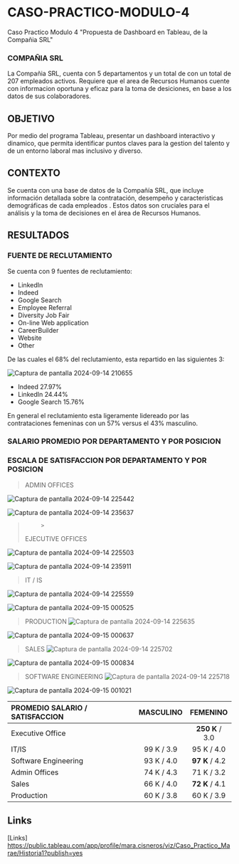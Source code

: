# CASO-PRACTICO-MODULO-4
Caso Practico Modulo 4 "Propuesta de Dashboard en Tableau, de la Compañia SRL"

### COMPAÑIA SRL

La Compañia SRL, cuenta con 5 departamentos y un total de con un total de 207 empleados activos. Requiere que el area de Recursos Humanos cuente con informacion oportuna y eficaz para la toma de desiciones, en base a los datos de sus colaboradores.


## OBJETIVO
Por medio del programa Tableau, presentar un  dashboard interactivo y dinamico, que permita identificar puntos claves para la gestion del talento y de un entorno laboral mas inclusivo y diverso.


## CONTEXTO

Se cuenta con una base de datos  de la Compañía SRL, que incluye información detallada sobre la contratación, desempeño y caracteristicas demográficas de cada empleados . Estos datos son cruciales para el análisis y la toma de decisiones en el área de Recursos Humanos.


## RESULTADOS

### FUENTE DE RECLUTAMIENTO

Se cuenta con 9 fuentes de reclutamiento:

+ LinkedIn
+ Indeed
+ Google Search
+ Employee Referral
+ Diversity Job Fair
+ On-line Web application
+ CareerBuilder
+ Website
+ Other

De las cuales el 68% del reclutamiento, esta repartido en las siguientes 3:

![Captura de pantalla 2024-09-14 210655](https://github.com/user-attachments/assets/38889d7e-83b6-4cd8-8946-cb895d66a085)

+ Indeed 27.97% 
+ LinkedIn 24.44%
+ Google Search 15.76%

En general el reclutamiento esta ligeramente lidereado por las contrataciones femeninas con un 57% versus el 43% masculino.


### SALARIO PROMEDIO POR DEPARTAMENTO Y POR POSICION
### ESCALA DE SATISFACCION POR DEPARTAMENTO Y POR POSICION

> ADMIN OFFICES
>        
![Captura de pantalla 2024-09-14 225442](https://github.com/user-attachments/assets/fabd54be-34b5-4e71-875a-70d12e8a3880)
>
>                           
![Captura de pantalla 2024-09-14 235637](https://github.com/user-attachments/assets/eb72e394-d4e5-48f8-b5c3-873720f8d677)
>
>                  
>          >         
> EJECUTIVE OFFICES
>          
![Captura de pantalla 2024-09-14 225503](https://github.com/user-attachments/assets/d0b0df88-e742-454b-b7c9-d66b97a63eaa)
>
>              
![Captura de pantalla 2024-09-14 235911](https://github.com/user-attachments/assets/9dbd36d9-cab5-4840-b08b-9840b4dd39b4)
>
>              
>                        
> IT / IS
>         
![Captura de pantalla 2024-09-14 225559](https://github.com/user-attachments/assets/e51d74ff-8402-4bf3-89f8-0fde74c21cf1)
>
>              

![Captura de pantalla 2024-09-15 000525](https://github.com/user-attachments/assets/3a7240d9-0a12-4d6e-b138-8338abc5aef0)
>              
>          
>           
> PRODUCTION
![Captura de pantalla 2024-09-14 225635](https://github.com/user-attachments/assets/4a1e9c6f-11c3-4ddf-a995-d5d716fd23be)
>             
>          
![Captura de pantalla 2024-09-15 000637](https://github.com/user-attachments/assets/539dfadd-55b1-4e0b-8a07-8cbe6e1110a5)
>              
>          
>          
> SALES
![Captura de pantalla 2024-09-14 225702](https://github.com/user-attachments/assets/7552b565-6f7d-47b1-ac67-a082fe84420a)
>            
>           
![Captura de pantalla 2024-09-15 000834](https://github.com/user-attachments/assets/f9ccb280-4593-4f8a-a973-fb975759f743)
>            
>          
>          
> SOFTWARE ENGINEERING
![Captura de pantalla 2024-09-14 225718](https://github.com/user-attachments/assets/bf04d606-f650-4cdb-88be-31b2eac471e4)
>               
>              
![Captura de pantalla 2024-09-15 001021](https://github.com/user-attachments/assets/382bd925-1e0f-4960-b8eb-0558dbc08f7b)
>              
>          
>            
>            
| PROMEDIO SALARIO / SATISFACCION | MASCULINO | FEMENINO
| :--------- | :-----:| :--------:
| Executive Office  |  | **250 K** / 3.0
| IT/IS     | 99 K / 3.9 | 95 K / 4.0
| Software Engineering    | 93 K / 4.0 | **97 K** / 4.2
| Admin Offices | 74 K / 4.3 | 71 K / 3.2
| Sales | 66 K / 4.0 | **72 K** / 4.1
| Production | 60 K / 3.8 | 60 K / 3.9


## Links

[Links]
https://public.tableau.com/app/profile/mara.cisneros/viz/Caso_Practico_Marae/Historia1?publish=yes

